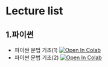 # **Lecture list**

## 1.파이썬

- 파이썬 문법 기초(1) [![Open In Colab](https://colab.research.google.com/assets/colab-badge.svg)](https://colab.research.google.com/github/aidalabs/Lectures/blob/main/lecturelist/notebooks/python_01_01.ipynb)
- 파이썬 문법 기초(2) [![Open In Colab](https://colab.research.google.com/assets/colab-badge.svg)](https://colab.research.google.com/github/aidalabs/Lectures/blob/main/lecturelist/notebooks/python_01_02.ipynb)